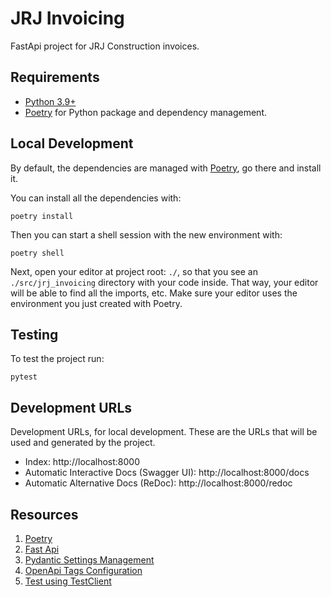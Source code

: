 # JRJ Invoicing

FastApi project for JRJ Construction invoices.

## Requirements

* [Python 3.9+](https://www.python.org)
* [Poetry](https://python-poetry.org/) for Python package and dependency management.

## Local Development

By default, the dependencies are managed with [Poetry](https://python-poetry.org/), go there and install it.

You can install all the dependencies with:

```console
poetry install
```

Then you can start a shell session with the new environment with:

```console
poetry shell
```

Next, open your editor at project root: `./`, so that you see an `./src/jrj_invoicing` directory with your code inside.
That way, your editor will be able to find all the imports, etc. Make sure your editor uses the environment you just
created with Poetry.

## Testing

To test the project run:

```console
pytest
```

## Development URLs

Development URLs, for local development. These are the URLs that will be used and generated by the project.

- Index: http://localhost:8000
- Automatic Interactive Docs (Swagger UI): http://localhost:8000/docs
- Automatic Alternative Docs (ReDoc): http://localhost:8000/redoc

## Resources

1. [Poetry](https://python-poetry.org/docs/)
1. [Fast Api](https://fastapi.tiangolo.com/es/)
1. [Pydantic Settings Management](https://pydantic-docs.helpmanual.io/usage/settings/)
1. [OpenApi Tags Configuration](https://fastapi.tiangolo.com/es/tutorial/path-operation-configuration/?h=enum#tags-with-enums)
1. [Test using TestClient](https://fastapi.tiangolo.com/tutorial/testing/)
